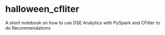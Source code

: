 # halloween_cfliter
A short notebook on how to use DSE Analytics with PySpark and CFilter to do Recommendations 
